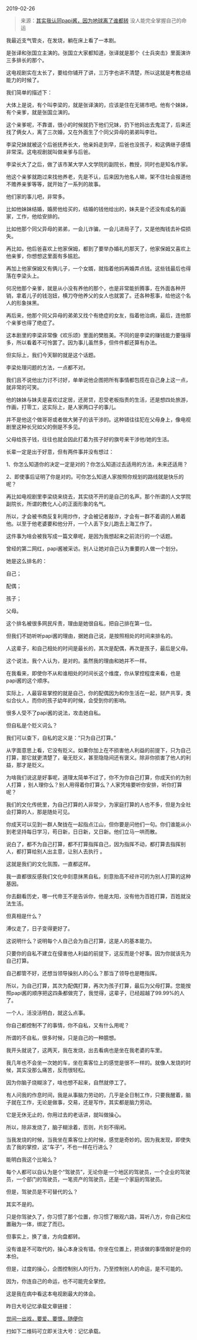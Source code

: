 2019-02-26

> 来源：[其实我认同papi酱，因为地球离了谁都转](http://mp.weixin.qq.com/s?__biz=MzU3NDc5Nzc0NQ==&mid=2247484103&idx=2&sn=5c9bb70f6fb0ad784fa4fca2e86a5c91&chksm=fd2da019ca5a290f6ddc3ce42593494d32df6fec328d258617875e60534983f46adc68398348&scene=27#wechat_redirect)
> 没人能完全掌握自己的命运

我最近支气管炎，在发烧，躺在床上看了一本剧。

  

是张译和张国立主演的。张国立大家都知道，张译就是那个《士兵突击》里面演许三多排长的那个。

  

这电视剧实在太长了，要给你铺开了讲，三万字也讲不清楚，所以这就是考教总结能力的时候了。

  

我们简单的描述下：

  

大体上是说，有个叫李梁的，就是张译演的，应该是住在无锡市吧。他有个妹妹，有个亲爹，就是张国立演的。

  

这个亲爹呢，不靠谱，很小的时候就扔下他们兄妹，扔下他妈出去鬼混了，后来还找了俩女人，离了三次婚，又在外面生了个同父异母的弟弟叫李壮。

  

李梁兄妹就被这个后爸抚养长大，他亲妈走到早，后爸也没孩子，和这俩继子感情非常深。这电视剧就叫做亲爹与后爸。

  

李梁长大了之后，做了该市某大学人文学院的副院长，教授，同时也是知名作家。

  

他这个亲爹就跑过来找他养老，先是不认，后来因为他名人嘛，架不住社会报道他不赡养亲爹等等，就开始了一系列的故事。

  

他们家的事儿吧，非常多。

  

比如他妹妹结婚，婚房他给买的，结婚的钱他给出的，妹夫是个还没有成名的画家，工作，他给安排的。

  

比如他那个同父异母的弟弟，一会儿诈骗，一会儿进局子了，又是他掏钱去补偿损失。

  

再比如，他后爸喜欢上他家保姆，都到了要举办婚礼的那天了，他家保姆又喜欢上他亲爹，你想想这里面有多尴尬。

  

再加上他家保姆又有俩儿子，一个女婿，就指着他妈再婚弄点钱。这些钱最后也得落在李梁头上。

  

何况他那个亲爹，就是从小没有养他的那个，也是非常能折腾事，在外面各种开销，拿着儿子的钱泡妞，横刀夺他养父的女人也就罢了。还各种惹事，给他这个名人的形象抹黑。

  

再后来，他那个同父异母的弟弟又找个有绝症的女友，指着他治病，最后，连他那个亲爹也得了绝症了。

  

这本剧里的李梁非常像《欢乐颂》里面的樊胜美。不同的是李梁的赚钱能力要强得多，所以看着不可怜罢了。因为事儿虽然多，但件件都还算有办法。

  

但实际上，我们今天聊的就是这个话题。

  

李梁处理问题的方法，一点都不对。

  

我们且不说他出力讨不讨好，单单说他企图把所有事情都包揽在自己身上这一点，就非常的可笑。

  

他的妹妹与妹夫是喜欢过定居，还房贷，忍受老板指责的生活，还是想四处旅游，作画，打零工，这实际上，是人家两口子的事儿。

  

并不是他这个做哥哥或者做大舅子的该干涉的。这种错往往犯在父母身上，像电视剧里这种长兄如父的倒是不多见。

  

父母给孩子钱，往往也就会因此打着为孩子好的旗号来干涉他/她的生活。

  

长辈一定是出于好意，但有两件事并没有想过：

  

1、你怎么知道你的决定一定是对的？你怎么知道过去适用的方法，未来还适用？

  

2、即使事后证明了你是对的。可你怎么知道人家按照你规划的路线就是快乐的呢？

  

再比如电视剧里李梁绕来绕去，其实绕不开的是自己的名声。那个所谓的人文学院副院长，所谓的教化人心的正面形象的名气。

  

所以，才会被书商反复利用炒作，才会被记者敲诈，才会有一群不着调的人赖着他。以至于他老婆要和他分开，一个人丢下女儿跑去上海工作了。

  

这件事为啥会被我写成一篇文章呢，是因为我想起来之前流行的一个话题。

  

曾经的第二网红，papi酱被采访。别人让她对自己认为重要的人做一个划分。

  

她是这么排名的：

  

自己；

配偶；

孩子；

父母。

  

这个排名被很多网民斥责，理由是她很自私，把自己排在第一位。

  

但我们不妨听听papi酱的理由，据她自己说，是按照相处的时间来排名的。

  

人这辈子，和自己相处的时间是最长的，其次是配偶，再次是孩子，最后是父母。

  

这个说法，我个人认为，是对的。虽然我的理由和她并不一样。

  

在我看来，即使你不从和谁相处的时间长这个维度，你从掌控程度来看，也是papi酱的这个顺序。

  

实际上，人最容易掌控的就是自己，你的配偶因为和你生活在一起，财产共享，类似合伙人，而你的孩子幼年的时候，会受到你的影响。

  

很多人受不了papi酱的说法，攻击她自私。

  

但自私是个贬义词么？

  

我们可以查下，自私的定义是：“只为自己打算。”

  

从字面意思上看，它没有贬义。如果你加上在不损害他人利益的前提下，只为自己打算，那它就更清楚了，毫无贬义，甚至隐隐间还有褒义。除非你损害了他人的利益，那才是贬义。

  

为啥我们说这是好事呢，道理太简单不过了，你不为你自己打算，你成天价的为别人打算 ，别人理你么？别人用得着你打算么？人家凭啥要听你安排，听你打算呢？

  

我们的文化传统里，为自己打算的人非常少，为家庭打算的人也不多，但是为全社会打算的人，那是随处可见。

  

你成天可以见到一群人聚拢在一起指点江山，但你要是问他们一句。你们谁能从小到老坚持每日学习，苟日新，日日新，又日新。他们立马一哄而散。

  

说白了，都不为自己打算，都不打算指挥自己，因为指挥不动，都打算去指挥别人，都打算给别人出主意，让别人去执行 。

  

这就是我们的文化氛围，一直都这样。

  

我一直都很反感我们文化中刻意抹黑自私，刻意抬高不经许可的为别人打算的这种基因。

  

你去翻看历史，哪一代帝王不是告诉你，他是太阳，没有他为百姓打算，百姓就没法生活。

  

但真相是什么？

  

溥仪走了，日子变得更好了。

  

这说明什么？说明每个人自己会为自己打算，这是人的基本能力。

  

只要你的自私不建立在侵害他人利益的前提下，这反而是个好事。因为你就该先为自己打算。

  

自己都管不好，还想当领导操别人的心么？那当了领导也是瞎指挥。

  

所以，为自己打算，其次为配偶打算，再次为孩子打算，最后为父母打算。您能按照papi酱的顺序把这四条都做完了，我觉得，这辈子，已经超越了99.99%的人了。

  

一个人，活没活明白，就这么点事。  

  

你自己都控制不了的事情，你不自私，又有什么用呢？

  

所谓的不自私，很多时候，只是自己的一种臆想。

  

我开头就说了，这两天，我在发烧，出去看病也是坐在我老婆的车里。

  

我几年也不会坐一次她的车，坐在乘客位上的感觉是很不一样的。就像人发烧的时候，其实没那么痛苦，反而很轻松。

  

因为你脑子烧糊涂了，啥也想不起来，自然就停工了。

  

有人问我的作息时间，我是从事脑力劳动的，几乎是全日制工作，只要我醒着，脑子就在工作，无论是做事，交易，还是写作，其实都是脑力劳动。

  

它是无休无止的，你用过去的老话讲，就叫做操心。

  

所以，除非发烧了，脑子糊涂着，否则，片刻不得闲。

  

当我发烧的时候，当我坐在乘客位上的时候，感觉是奇妙的。因为我发现，即使失去了我的掌控，这“车子”，不也一样在行进么？

  

能明白我这个比喻么？

  

每个人都可以自认为是个“驾驶员”，无论你是一个地区的驾驶员，一个企业的驾驶员，一个部门的驾驶员，一笔资产的驾驶员，还是一个家庭的驾驶员。

  

但是，驾驶员是不可替代的么？

  

其实不是的。

  

只是你驾驶久了，你习惯了那个位置，你习惯了眼观六路，耳听八方，你自己和位置融为一体，绑定了而已。

  

但事实上，换了谁，方向盘都转。

  

没有谁是不可取代的，操心本身没有错。你坐在位置上，把该做的事情做好是你的本份。

  

但是，过度的操心，企图控制别人的行为，乃至控制别人的命运，是不可能的。

  

因为，你连自己的命运，也不可能完全掌控。

  

这是我在病中看这本电视剧最大的体会。

  

昨日大号记忆承载文章链接：

[世间一出戏，要爱、要恨，随便你](https://mp.weixin.qq.com/s?__biz=MzU0MjYwNDU2Mw==&mid=2247485851&idx=1&sn=c2362620ef44de1d48b1e9f051c31b3f&chksm=fb1965e7cc6eecf14cfda83408763d67a39c287e4b88ad33d382b3ec06bbc8ddde11114c061a&token=1134950723&lang=zh_CN&scene=21#wechat_redirect)  

  

扫如下二维码可立即关注大号：记忆承载。  

